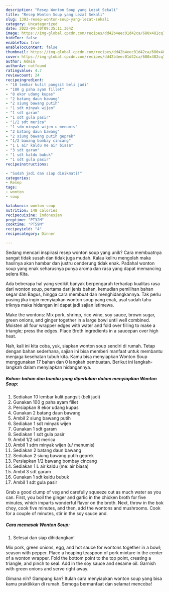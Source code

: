 ```yaml
---
description: "Resep Wonton Soup yang Lezat Sekali"
title: "Resep Wonton Soup yang Lezat Sekali"
slug: 1393-resep-wonton-soup-yang-lezat-sekali
category: Uncategorized
date: 2022-04-30T09:35:11.364Z
image: https://img-global.cpcdn.com/recipes/dd42b4eec01d42ca/680x482cq70/wonton-soup-foto-resep-utama.jpg
hideToc: false
enableToc: true
enableTocContent: false
thumbnail: https://img-global.cpcdn.com/recipes/dd42b4eec01d42ca/680x482cq70/wonton-soup-foto-resep-utama.jpg
cover: https://img-global.cpcdn.com/recipes/dd42b4eec01d42ca/680x482cq70/wonton-soup-foto-resep-utama.jpg
author: Admin
authorAv: notfound
ratingvalue: 4.7
reviewcount: 24
recipeingredient:
- "10 lembar kulit pangsit beli jadi"
- "100 g paha ayam fillet"
- "8 ekor udang kupas"
- "2 batang daun bawang"
- "2 siung bawang putih"
- "1 sdt minyak wijen"
- "1 sdt garam"
- "1 sdt gula pasir"
- "1/2 sdt merica"
- "1 sdm minyak wijen u menumis"
- "2 batang daun bawang"
- "2 siung bawang putih geprek"
- "1/2 bawang bombay cincang"
- "1 L air kaldu me air biasa"
- "3 sdt garam"
- "1 sdt kaldu bubuk"
- "1 sdt gula pasir"
recipeinstructions:

- "Sudah jadi dan siap dinikmati!"
categories:
- Resep
tags:
- wonton
- soup

katakunci: wonton soup 
nutrition: 148 calories
recipecuisine: Indonesian
preptime: "PT32M"
cooktime: "PT59M"
recipeyield: "4"
recipecategory: Dinner

---
```





Sedang mencari inspirasi resep wonton soup yang unik? Cara membuatnya sangat tidak susah dan tidak juga mudah. Kalau keliru mengolah maka hasilnya akan hambar dan justru cenderung tidak enak. Padahal wonton soup yang enak seharusnya punya aroma dan rasa yang dapat memancing selera Kita.





Ada beberapa hal yang sedikit banyak berpengaruh terhadap kualitas rasa dari wonton soup, pertama dari jenis bahan, kemudian pemilihan bahan segar dan Bagus, hingga cara membuat dan menghidangkannya. Tak perlu pusing jika ingin menyiapkan wonton soup yang enak,      asal sudah tahu triknya maka hidangan ini dapat jadi sajian istimewa.














Make the wontons: Mix pork, shrimp, rice wine, soy sauce, brown sugar, green onions, and ginger together in a large bowl until well combined. Moisten all four wrapper edges with water and fold over filling to make a triangle; press the edges. Place Broth ingredients in a saucepan over high heat.






Nah, kali ini kita coba, yuk, siapkan wonton soup sendiri di rumah. Tetap dengan bahan sederhana, sajian ini bisa memberi manfaat untuk membantu menjaga kesehatan tubuh kita. Kamu bisa menyiapkan Wonton Soup menggunakan 17 bahan dan 0 langkah pembuatan. Berikut ini langkah-langkah dalam menyiapkan hidangannya.

<!--inarticleads1-->

##### Bahan-bahan dan bumbu yang diperlukan dalam menyiapkan Wonton Soup:

1. Sediakan 10 lembar kulit pangsit (beli jadi)
1. Gunakan 100 g paha ayam fillet
1. Persiapkan 8 ekor udang kupas
1. Gunakan 2 batang daun bawang
1. Ambil 2 siung bawang putih
1. Sediakan 1 sdt minyak wijen
1. Gunakan 1 sdt garam
1. Sediakan 1 sdt gula pasir
1. Ambil 1/2 sdt merica
1. Ambil 1 sdm minyak wijen (u/ menumis)
1. Sediakan 2 batang daun bawang
1. Sediakan 2 siung bawang putih geprek
1. Persiapkan 1/2 bawang bombay cincang
1. Sediakan 1 L air kaldu (me: air biasa)
1. Ambil 3 sdt garam
1. Gunakan 1 sdt kaldu bubuk
1. Ambil 1 sdt gula pasir


Grab a good clump of veg and carefully squeeze out as much water as you can. First, you boil the ginger and garlic in the chicken broth for five minutes, which imparts wonderful flavor on the broth. Next, throw in the bok choy, cook five minutes, and then, add the wontons and mushrooms. Cook for a couple of minutes, stir in the soy sauce and. 

<!--inarticleads2-->

##### Cara memasak Wonton Soup:


1. Selesai dan siap dihidangkan!

Mix pork, green onions, egg, and hot sauce for wontons together in a bowl; season with pepper. Place a heaping teaspoon of pork mixture in the center of a wonton wrapper. Fold the bottom point to the top point, creating a triangle, and pinch to seal. Add in the soy sauce and sesame oil. Garnish with green onions and serve right away. 

Gimana nih? Gampang kan? Itulah cara menyiapkan wonton soup yang bisa kamu praktikkan di rumah. Semoga bermanfaat dan selamat mencoba!
